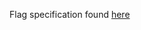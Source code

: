 Flag specification found
[here](http://www.norden.org/en/fakta-om-norden-1/the-nordic-flags/the-swedish-flag)
